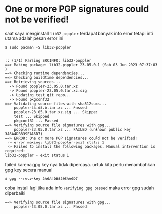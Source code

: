 # One or more PGP signatures could not be verified!

saat saya menginstall `lib32-poppler` terdapat banyak info error tetapi inti utama adalah pesan error ini

```
$ sudo pacman -S lib32-poppler


:: (1/1) Parsing SRCINFO: lib32-poppler
==> Making package: lib32-poppler 23.05.0-1 (Sab 03 Jun 2023 07:37:03 )
==> Checking runtime dependencies...
==> Checking buildtime dependencies...
==> Retrieving sources...
  -> Found poppler-23.05.0.tar.xz
  -> Found poppler-23.05.0.tar.xz.sig
  -> Updating test git repo...
  -> Found pkgconf32
==> Validating source files with sha512sums...
    poppler-23.05.0.tar.xz ... Passed
    poppler-23.05.0.tar.xz.sig ... Skipped
    test ... Skipped
    pkgconf32 ... Passed
==> Verifying source file signatures with gpg...
    poppler-23.05.0.tar.xz ... FAILED (unknown public key 3A6A4DB839EAA6D7)
==> ERROR: One or more PGP signatures could not be verified!
 -> error making: lib32-poppler-exit status 1
 -> Failed to install the following packages. Manual intervention is required:
lib32-poppler - exit status 1
```
failed karena gpg key nya tidak dipercaya. untuk kita perlu menambahkan gpg key secara manual



```
$ gpg --recv-key 3A6A4DB839EAA6D7
```

coba install lagi jika ada info `verifying gpg passed` maka error gpg sudah diperbaiki

```
==> Verifying source file signatures with gpg...
    poppler-23.05.0.tar.xz ... Passed
```
